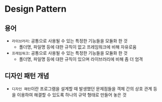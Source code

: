 # Design Pattern

## 용어
- `라이브러리`: 공통으로 사용될 수 있는 특정한 기능들을 모듈화 한 것
  - 폴더명, 파일명 등에 대한 규칙이 없고 프레임워크에 비해 자유로움
- `프레임워크`: 공통으로 사용될 수 있는 특정한 기능들을 모듈화 한 것
  - 폴더명, 파일명 등에 대한 규칙이 있으며 라이브러리에 비해 좀 더 엄격

## 디자인 패턴 개념
- `디자인 패턴`이란 프로그램을 설계할 때 발생했던 문제점들을 객체 간의 상호 관계 등을 이용하여 해결할 수 있도록
  하나의 규약 형태로 만들어 놓은 것